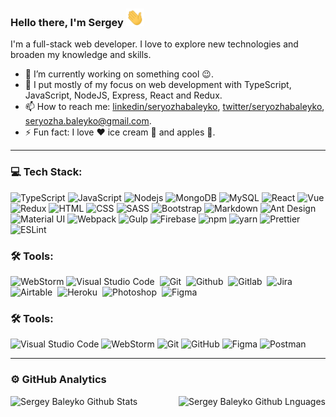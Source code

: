 <h3>Hello there, I'm Sergey <img src="https://raw.githubusercontent.com/ABSphreak/ABSphreak/master/gifs/Hi.gif" width="29" /></h3>

<p>I'm a full-stack web developer. I love to explore new technologies and broaden my knowledge and skills.</p>

-   🔭 I’m currently working on something cool :wink:.
-   🌱 I put mostly of my focus on web development with TypeScript, JavaScript, NodeJS, Express, React and Redux.
-   📫 How to reach me: [linkedin/seryozhabaleyko](https://www.linkedin.com/in/seryozhabaleyko), [twitter/seryozhabaleyko](https://twitter.com/seryozhabaleyko), [seryozha.baleyko@gmail.com](mailto:seryozha.baleyko@gmail.com).
-   ⚡ Fun fact: I love :heart: ice cream 🍨 and apples 🍏.

---

<h3>💻 Tech Stack:</h3>

<p>
<img alt="TypeScript" src="https://img.shields.io/badge/-TypeScript-black?style=social&logo=typescript&logoColor=007ACC" />

<img alt="JavaScript" src="https://img.shields.io/badge/-JavaScript-black?style=social&logo=javascript&logoColor=F7DF1E" />

<img alt="Nodejs" src="https://img.shields.io/badge/-Nodejs-black?style=social&logo=Nodemon" />

<img alt="MongoDB" src="https://img.shields.io/badge/-MongoDB-black?style=social&logo=mongodb&logoColor=47A248" />

<img alt="MySQL" src="https://img.shields.io/badge/-MySQL-black?style=social&logo=mysql" />

<img alt="React" src="https://img.shields.io/badge/-React-black?style=social&logo=react&logoColor=61DAFB" />

<img alt="Vue" src="https://img.shields.io/badge/-Vue-black?style=social&logo=Vuetify&logoColor=61DAFB" />

<img alt="Redux" src="https://img.shields.io/badge/-Redux-black?style=social&logo=redux" />

<img alt="HTML" src="https://img.shields.io/badge/-HTML-black?style=social&logo=html5" />

<img alt="CSS" src="https://img.shields.io/badge/-CSS-black?style=social&logo=css3" />

<img alt="SASS" src="https://img.shields.io/badge/-SASS-black?style=social&logo=sass" />

<img alt="Bootstrap" src="https://img.shields.io/badge/-Bootstrap-black?style=social&logo=bootstrap" />

<img alt="Markdown" src="https://img.shields.io/badge/-Markdown-black?style=social&logo=markdown" />

<img alt="Ant Design" src="https://img.shields.io/badge/-Ant%20Design-black?style=social&logo=Ant Design" />

<img alt="Material UI" src="https://img.shields.io/badge/-Material%20UI-black?style=social&logo=material-ui" />

<img alt="Webpack" src="https://img.shields.io/badge/-Webpack-black?style=social&logo=webpack" />

<img alt="Gulp" src="https://img.shields.io/badge/-Gulp-black?style=social&logo=gulp" />

<img alt="Firebase" src="https://img.shields.io/badge/-Firebase-black?style=social&logo=firebase&logoColor=FFCA28" />

<img alt="npm" src="https://img.shields.io/badge/-npm-black?style=social&logo=npm&logoColor=CB3837" />

<img alt="yarn" src="https://img.shields.io/badge/-yarn-black?style=social&logo=yarn&logoColor=2C8EBB" />

<img alt="Prettier" src="https://img.shields.io/badge/-Prettier-black?style=social&logo=prettier&logoColor=F7B93E" />

<img alt="ESLint" src="https://img.shields.io/badge/-ESLint-black?style=social&logo=ESLint&logoColor=4B32C3" />
</p>

### 🛠 Tools:

<img alt="WebStorm" src="https://img.shields.io/badge/-WebStorm-black?style=for-the-badge&logo=webstorm&logoColor=fff" />
<img alt="Visual Studio Code" src="https://img.shields.io/badge/vs code-007ACC.svg?&style=for-the-badge&logo=visual-studio-code&logoColor=fff" />&nbsp;
<img alt="Git" src="https://img.shields.io/badge/git-F05033.svg?&style=for-the-badge&logo=git&logoColor=fff" />&nbsp;
<img alt="Github" src="https://img.shields.io/badge/github-000.svg?&style=for-the-badge&logo=github&logoColor=fff" />&nbsp;
<img alt="Gitlab" src="https://img.shields.io/badge/gitlab-380D75.svg?&style=for-the-badge&logo=gitlab&logoColor=fff" />&nbsp;
<img alt="Jira" src="https://img.shields.io/badge/jira-2D80FF.svg?&style=for-the-badge&logo=jira&logoColor=fff" />&nbsp;
<img alt="Airtable" src="https://img.shields.io/badge/airtable-18BFFF.svg?&style=for-the-badge&logo=airtable&logoColor=fff" />&nbsp;
<img alt="Heroku" src="https://img.shields.io/badge/heroku-5920B1.svg?&style=for-the-badge&logo=heroku&logoColor=fff" />&nbsp;
<img alt="Photoshop" src="https://img.shields.io/badge/photoshop-31A8FF.svg?&style=for-the-badge&logo=adobe-photoshop&logoColor=fff" />&nbsp;
<img alt="Figma" src="https://img.shields.io/badge/figma.svg?&style=for-the-badge&logo=figma&logoColor=fff" />&nbsp;

<h3>🛠 Tools:</h3>

<p>
<img alt="Visual Studio Code" src="https://img.shields.io/badge/-Visual%20Studio%20Code-black?style=social&logo=visual-studio-code" />

<img alt="WebStorm" src="https://img.shields.io/badge/-WebStorm-black?style=social&logo=webstorm" />

<img alt="Git" src="https://img.shields.io/badge/-Git-black?style=social&logo=git" />

<img alt="GitHub" src="https://img.shields.io/badge/-GitHub-black?style=social&logo=github" />

<img alt="Figma" src="https://img.shields.io/badge/-Figma-black?style=social&logo=figma" />

<img alt="Postman" src="https://img.shields.io/badge/-Postman-black?style=social&logo=postman" />
</p>

---

<h3>⚙️ GitHub Analytics</h3>

<p>
<img height="160em" align="left" alt="Sergey Baleyko Github Stats" src="https://github-readme-stats.vercel.app/api?username=seryozhabaleyko&show_icons=true" />

<img height="160em" align="right" alt="Sergey Baleyko Github Lnguages" src="https://github-readme-stats-eight-theta.vercel.app/api/top-langs/?username=seryozhabaleyko&layout=compact" />
</p>

<!--
**seryozhabaleyko/seryozhabaleyko** is a ✨ _special_ ✨ repository because its `README.md` (this file) appears on your GitHub profile.

Here are some ideas to get you started:

- 🔭 I’m currently working on ...
- 🌱 I’m currently learning ...
- 👯 I’m looking to collaborate on ...
- 🤔 I’m looking for help with ...
- 💬 Ask me about ...
- 📫 How to reach me: ...
- 😄 Pronouns: ...
- ⚡ Fun fact: ...
-->
